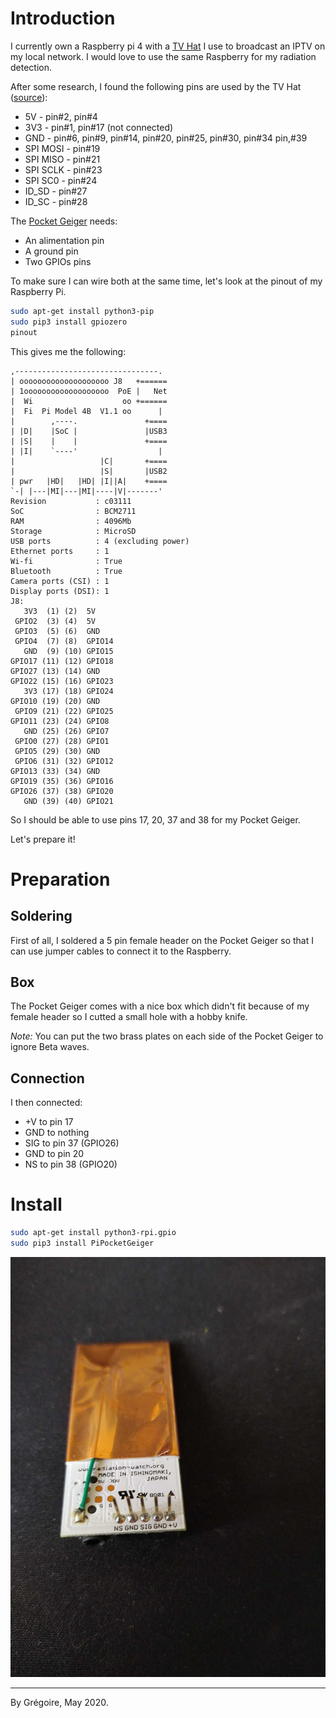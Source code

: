 # Introduction

I currently own a Raspberry pi 4 with a [TV Hat](https://www.raspberrypi.org/blog/raspberry-pi-tv-hat/) I use to broadcast an IPTV on my local network. I would love to use the same Raspberry for my radiation detection.

After some research, I found the following pins are used by the TV Hat ([source](https://www.raspberrypi.org/forums/viewtopic.php?t=235171#p1483088)):
 - 5V - pin#2, pin#4
 - 3V3 - pin#1, pin#17 (not connected)
 - GND - pin#6, pin#9, pin#14, pin#20, pin#25, pin#30, pin#34 pin,#39
 - SPI MOSI - pin#19
 - SPI MISO - pin#21
 - SPI SCLK - pin#23
 - SPI SC0 - pin#24
 - ID_SD - pin#27
 - ID_SC - pin#28
 
The [Pocket Geiger](http://www.radiation-watch.co.uk/index.php) needs:
 - An alimentation pin
 - A ground pin
 - Two GPIOs pins
 
To make sure I can wire both at the same time, let's look at the pinout of my Raspberry Pi.

```sh
sudo apt-get install python3-pip
sudo pip3 install gpiozero
pinout
```

This gives me the following:
```
,--------------------------------.
| oooooooooooooooooooo J8   +======
| 1ooooooooooooooooooo  PoE |   Net
|  Wi                    oo +======
|  Fi  Pi Model 4B  V1.1 oo      |
|        ,----.               +====
| |D|    |SoC |               |USB3
| |S|    |    |               +====
| |I|    `----'                  |
|                   |C|       +====
|                   |S|       |USB2
| pwr   |HD|   |HD| |I||A|    +====
`-| |---|MI|---|MI|----|V|-------'
Revision           : c03111
SoC                : BCM2711
RAM                : 4096Mb
Storage            : MicroSD
USB ports          : 4 (excluding power)
Ethernet ports     : 1
Wi-fi              : True
Bluetooth          : True
Camera ports (CSI) : 1
Display ports (DSI): 1
J8:
   3V3  (1) (2)  5V
 GPIO2  (3) (4)  5V
 GPIO3  (5) (6)  GND
 GPIO4  (7) (8)  GPIO14
   GND  (9) (10) GPIO15
GPIO17 (11) (12) GPIO18
GPIO27 (13) (14) GND
GPIO22 (15) (16) GPIO23
   3V3 (17) (18) GPIO24
GPIO10 (19) (20) GND
 GPIO9 (21) (22) GPIO25
GPIO11 (23) (24) GPIO8
   GND (25) (26) GPIO7
 GPIO0 (27) (28) GPIO1
 GPIO5 (29) (30) GND
 GPIO6 (31) (32) GPIO12
GPIO13 (33) (34) GND
GPIO19 (35) (36) GPIO16
GPIO26 (37) (38) GPIO20
   GND (39) (40) GPIO21
```

So I should be able to use pins 17, 20, 37 and 38 for my Pocket Geiger.

Let's prepare it!

# Preparation

## Soldering

First of all, I soldered a 5 pin female header on the Pocket Geiger so that I can use jumper cables to connect it to the Raspberry.

## Box

The Pocket Geiger comes with a nice box which didn't fit because of my female header so I cutted a small hole with a hobby knife.

*Note:* You can put the two brass plates on each side of the Pocket Geiger to ignore Beta waves.

## Connection

I then connected:
- +V to pin 17
- GND to nothing
- SIG to pin 37 (GPIO26)
- GND to pin 20
- NS to pin 38 (GPIO20)

# Install

```sh
sudo apt-get install python3-rpi.gpio
sudo pip3 install PiPocketGeiger
```

![](/buildlogs/gregoire-rpi4/img02.jpg?raw=true "Soldering of Pocket Geiger Type 5 pins")

------------------

By Grégoire, May 2020.
